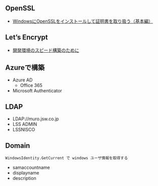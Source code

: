 ## OpenSSL
* [WindowsにOpenSSLをインストールして証明書を取り扱う（基本編）](http://www.atmarkit.co.jp/ait/articles/1601/29/news043.html)

## Let’s Encrypt
* [開発環境のスピード構築のために](https://www.altus5.co.jp/blog/docker/2017/05/29/letsencript/)

## Azureで構築
* Azure AD
	+ Office 365
* Microsoft Authenticator


## LDAP
* LDAP://muro.jsw.co.jp
* LSS ADMIN
* LSSNISCO

## Domain
	WindowsIdentity.GetCurrent で windows ユーザ情報を取得する
* samaccountname
* displayname
* description